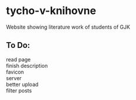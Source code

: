 # tycho-v-knihovne
Website showing literature work of students of GJK
## To Do:
read page <br/>
finish description <br/>
favicon<br/>
server <br/>
better upload <br/>
filter posts <br/>

